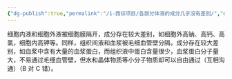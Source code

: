 ```yaml
---
{"dg-publish":true,"permalink":"/1-西综项目/各部分体液的成分几乎没有差别/","dgPassFrontmatter":true,"noteIcon":"","created":"2024-07-10T19:39:56.003+08:00","updated":"2024-07-18T19:23:06.749+08:00"}
---
```


细胞内液和细胞外液被细胞膜隔开，成分存在较大差别，如细胞外高钠、高钙、高氯，细胞内高钾等。同样，组织间液和血浆被毛细血管壁分隔，成分存在较大差别，如血浆中含有大量的血浆蛋白，而组织液中蛋白含量很少，血浆蛋白分子量大，不易通过毛细血管壁，但水和晶体物质等小分子物质却可以自由通过（互相沟通）（B 对 C 错）。